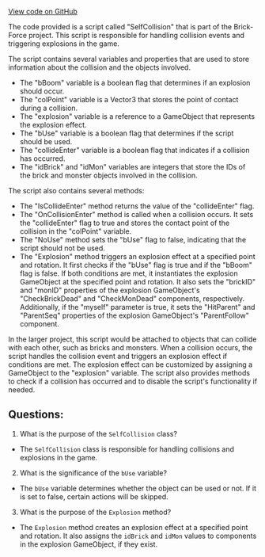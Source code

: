 [View code on GitHub](https://github.com/TieHaxJan/Brick-Force/Assembly-CSharp\SelfCollsion.cs)

The code provided is a script called "SelfCollision" that is part of the Brick-Force project. This script is responsible for handling collision events and triggering explosions in the game.

The script contains several variables and properties that are used to store information about the collision and the objects involved. 

- The "bBoom" variable is a boolean flag that determines if an explosion should occur.
- The "colPoint" variable is a Vector3 that stores the point of contact during a collision.
- The "explosion" variable is a reference to a GameObject that represents the explosion effect.
- The "bUse" variable is a boolean flag that determines if the script should be used.
- The "collideEnter" variable is a boolean flag that indicates if a collision has occurred.
- The "idBrick" and "idMon" variables are integers that store the IDs of the brick and monster objects involved in the collision.

The script also contains several methods:

- The "IsCollideEnter" method returns the value of the "collideEnter" flag.
- The "OnCollisionEnter" method is called when a collision occurs. It sets the "collideEnter" flag to true and stores the contact point of the collision in the "colPoint" variable.
- The "NoUse" method sets the "bUse" flag to false, indicating that the script should not be used.
- The "Explosion" method triggers an explosion effect at a specified point and rotation. It first checks if the "bUse" flag is true and if the "bBoom" flag is false. If both conditions are met, it instantiates the explosion GameObject at the specified point and rotation. It also sets the "brickID" and "monID" properties of the explosion GameObject's "CheckBrickDead" and "CheckMonDead" components, respectively. Additionally, if the "myself" parameter is true, it sets the "HitParent" and "ParentSeq" properties of the explosion GameObject's "ParentFollow" component.

In the larger project, this script would be attached to objects that can collide with each other, such as bricks and monsters. When a collision occurs, the script handles the collision event and triggers an explosion effect if conditions are met. The explosion effect can be customized by assigning a GameObject to the "explosion" variable. The script also provides methods to check if a collision has occurred and to disable the script's functionality if needed.
## Questions: 
 1. What is the purpose of the `SelfCollision` class?
- The `SelfCollision` class is responsible for handling collisions and explosions in the game.

2. What is the significance of the `bUse` variable?
- The `bUse` variable determines whether the object can be used or not. If it is set to false, certain actions will be skipped.

3. What is the purpose of the `Explosion` method?
- The `Explosion` method creates an explosion effect at a specified point and rotation. It also assigns the `idBrick` and `idMon` values to components in the explosion GameObject, if they exist.
